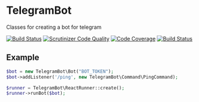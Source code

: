 # TelegramBot
Classes for creating a bot for telegram

[![Build Status](https://travis-ci.org/MehrAlsNix/TelegramBot.svg?branch=master)](https://travis-ci.org/MehrAlsNix/TelegramBot)
[![Scrutinizer Code Quality](https://scrutinizer-ci.com/g/MehrAlsNix/TelegramBot/badges/quality-score.png?b=master)](https://scrutinizer-ci.com/g/MehrAlsNix/TelegramBot/?branch=master)
[![Code Coverage](https://scrutinizer-ci.com/g/MehrAlsNix/TelegramBot/badges/coverage.png?b=master)](https://scrutinizer-ci.com/g/MehrAlsNix/TelegramBot/?branch=master)
[![Build Status](https://scrutinizer-ci.com/g/MehrAlsNix/TelegramBot/badges/build.png?b=master)](https://scrutinizer-ci.com/g/MehrAlsNix/TelegramBot/build-status/master)
## Example

```php
$bot = new TelegramBot\Bot("BOT_TOKEN");
$bot->addListener('/ping', new TelegramBot\Command\PingCommand);

$runner = TelegramBot\ReactRunner::create();
$runner->runBot($bot);

```
